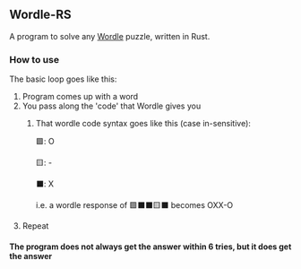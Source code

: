 ## Wordle-RS
A program to solve any [Wordle](https://www.powerlanguage.co.uk/wordle/) puzzle, written in Rust.

### How to use
The basic loop goes like this:
1. Program comes up with a word
2. You pass along the 'code' that Wordle gives you
   1. That wordle code syntax goes like this (case in-sensitive):
   
        🟩: O

        🟨: -

        ⬛: X

        i.e. a wordle response of 🟩⬛⬛🟨⬛ becomes OXX-O
3. Repeat

#### The program does not always get the answer within 6 tries, but it does get the answer